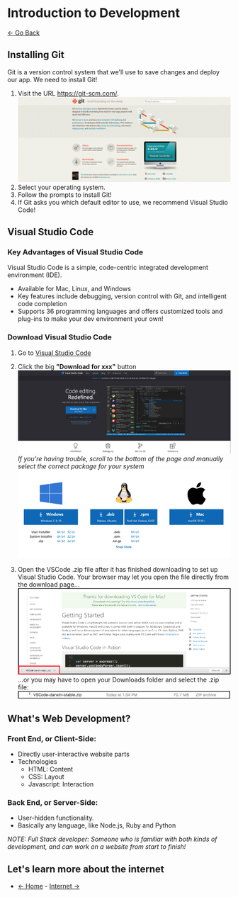 # Introduction to Development

[<- Go Back](README.md)

## Installing Git

Git is a version control system that we'll use to save changes and deploy our app. We need to install Git! 

1. Visit the URL https://git-scm.com/. ![Download Git](resources/images/intro/git.png)
2. Select your operating system. 
3. Follow the prompts to install Git! 
4. If Git asks you which default editor to use, we recommend Visual Studio Code!

## Visual Studio Code

### Key Advantages of Visual Studio Code

Visual Studio Code is a simple, code-centric integrated development environment (IDE). 

- Available for Mac, Linux, and Windows 
- Key features include debugging, version control with Git, and intelligent code completion 
- Supports 36 programming languages and offers customized tools and plug-ins to make your dev environment your own! 

### Download Visual Studio Code

1. Go to [Visual Studio Code](https://code.visualstudio.com/)
2. Click the big **"Download for xxx"** button ![VS Code download](/resources/images/intro/vs-code1.png) *If you're having trouble, scroll to the bottom of the page and manually select the correct package for your system* ![VS Code alternative download](/resources/images/intro/vs-code2.png)

3. Open the VSCode .zip file after it has finished downloading to set up Visual Studio Code. Your browser may let you open the file directly from the download page... ![VS Code extract](/resources/images/intro/vs-code3.png) ...or you may have to open your Downloads folder and select the .zip file: ![VS Code extract from folder](/resources/images/intro/vs-code4.png)


## What's Web Development?

### Front End, or Client-Side: 
* Directly user-interactive website parts
* Technologies
  * HTML: Content
  * CSS: Layout
  * Javascript: Interaction

### Back End, or Server-Side:
* User-hidden functionality.
* Basically any language, like Node.js, Ruby and Python

*NOTE: Full Stack developer: Someone who is familiar with both kinds of development, and can work on a website from start to finish!*

## Let's learn more about the internet
* [<- Home](README.md) - [Internet ->](internet.md) 